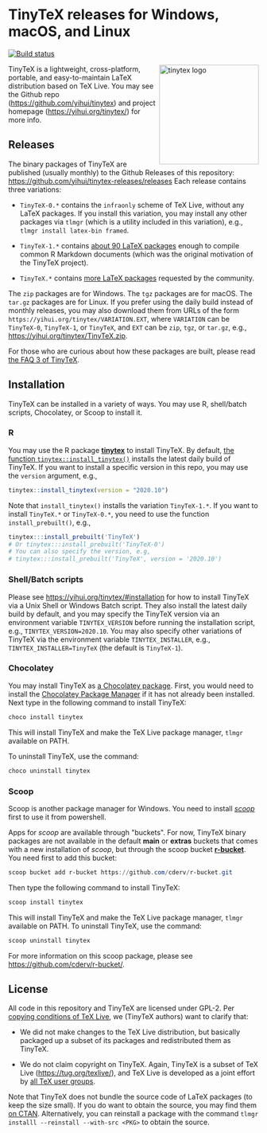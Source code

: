 # TinyTeX releases for Windows, macOS, and Linux

[![Build status](https://ci.appveyor.com/api/projects/status/2ortb2mqkm2fjg4k/branch/master?svg=true)](https://ci.appveyor.com/project/yihui/tinytex-releases/branch/master)

<a href="https://yihui.org/tinytex/"><img src="https://yihui.org/images/logo-tinytex.png" alt="tinytex logo" align="right" width="200px" /></a>

TinyTeX is a lightweight, cross-platform, portable, and easy-to-maintain LaTeX distribution based on TeX Live. You may see the Github repo (https://github.com/yihui/tinytex) and project homepage (https://yihui.org/tinytex/) for more info.

## Releases

The binary packages of TinyTeX are published (usually monthly) to the Github Releases of this repository: https://github.com/yihui/tinytex-releases/releases Each release contains three variations:

- `TinyTeX-0.*` contains the `infraonly` scheme of TeX Live, without any LaTeX packages. If you install this variation, you may install any other packages via `tlmgr` (which is a utility included in this variation), e.g., `tlmgr install latex-bin framed`.

- `TinyTeX-1.*` contains [about 90 LaTeX packages](https://github.com/yihui/tinytex/blob/master/tools/pkgs-custom.txt) enough to compile common R Markdown documents (which was the original motivation of the TinyTeX project).

- `TinyTeX.*` contains [more LaTeX packages](https://github.com/yihui/tinytex/blob/master/tools/pkgs-yihui.txt) requested by the community.

The `zip` packages are for Windows. The `tgz` packages are for macOS. The `tar.gz` packages are for Linux. If you prefer using the daily build instead of monthly releases, you may also download them from URLs of the form `https://yihui.org/tinytex/VARIATION.EXT`, where `VARIATION` can be `TinyTeX-0`, `TinyTeX-1`, or `TinyTeX`, and `EXT` can be `zip`, `tgz`, or `tar.gz`, e.g., <https://yihui.org/tinytex/TinyTeX.zip>.

For those who are curious about how these packages are built, please read [the FAQ 3 of TinyTeX](https://yihui.org/tinytex/faq/).

## Installation

TinyTeX can be installed in a variety of ways. You may use R, shell/batch scripts, Chocolatey, or Scoop to install it.

### R

You may use the R package [**tinytex**](https://github.com/yihui/tinytex) to install TinyTeX. By default, [the function `tinytex::install_tinytex()`](https://yihui.org/tinytex/#for-r-users) installs the latest daily build of TinyTeX. If you want to install a specific version in this repo, you may use the `version` argument, e.g.,

```r
tinytex::install_tinytex(version = "2020.10")
```

Note that `install_tinytex()` installs the variation `TinyTeX-1.*`. If you want to install `TinyTeX.*` or `TinyTeX-0.*`, you need to use the function `install_prebuilt()`, e.g.,

```r
tinytex:::install_prebuilt('TinyTeX')
# Or tinytex:::install_prebuilt('TinyTeX-0')
# You can also specify the version, e.g,
# tinytex:::install_prebuilt('TinyTeX', version = '2020.10')
```

### Shell/Batch scripts

Please see https://yihui.org/tinytex/#installation for how to install TinyTeX via a Unix Shell or Windows Batch script. They also install the latest daily build by default, and you may specify the TinyTeX version via an environment variable `TINYTEX_VERSION` before running the installation script, e.g., `TINYTEX_VERSION=2020.10`. You may also specify other variations of TinyTeX via the environment variable `TINYTEX_INSTALLER`, e.g., `TINYTEX_INSTALLER=TinyTeX` (the default is `TinyTeX-1`).

### Chocolatey

You may install TinyTeX as [a Chocolatey package](https://chocolatey.org/packages/tinytex). First, you would need to install the [Chocolatey Package Manager](https://chocolatey.org/install) if it has not already been installed. Next type in the following command to install TinyTeX:

```powershell
choco install tinytex
```

This will install TinyTeX and make the TeX Live package manager, `tlmgr` available on PATH.

To uninstall TinyTeX, use the command:

```powershell
choco uninstall tinytex
```

### Scoop

Scoop is another package manager for Windows. You need to install [_scoop_](https://scoop-docs.now.sh/docs/getting-started/Quick-Start.html) first to use it from powershell.

Apps for _scoop_ are available through "buckets". For now, TinyTeX binary packages are not available in the default **main** or **extras** buckets that comes with a new installation of _scoop_, but through the scoop bucket [**r-bucket**](https://github.com/cderv/r-bucket/). You need first to add this bucket:

```powershell 
scoop bucket add r-bucket https://github.com/cderv/r-bucket.git
```

Then type the following command to install TinyTeX:

```powershell
scoop install tinytex
```

This will install TinyTeX and make the TeX Live package manager, `tlmgr` available on PATH. To uninstall TinyTeX, use the command:

```powershell
scoop uninstall tinytex
```

For more information on this scoop package, please see https://github.com/cderv/r-bucket/.

## License

All code in this repository and TinyTeX are licensed under GPL-2. Per [copying conditions of TeX Live](https://tug.org/texlive/LICENSE.TL), we (TinyTeX authors) want to clarify that:

- We did not make changes to the TeX Live distribution, but basically packaged up a subset of its packages and redistributed them as TinyTeX.

- We do not claim copyright on TinyTeX. Again, TinyTeX is a subset of TeX Live (https://tug.org/texlive/), and TeX Live is developed as a joint effort by [all TeX user groups](https://tug.org/usergroups.html).

Note that TinyTeX does not bundle the source code of LaTeX packages (to keep the size small). If you do want to obtain the source, you may find them [on CTAN](https://ctan.org). Alternatively, you can reinstall a package with the command `tlmgr installl --reinstall --with-src <PKG>` to obtain the source.
